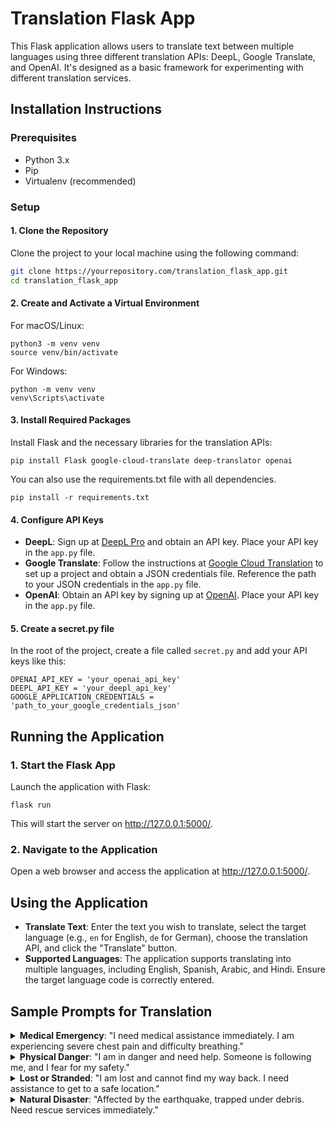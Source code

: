 # Translation Flask App

This Flask application allows users to translate text between multiple languages using three different translation APIs: DeepL, Google Translate, and OpenAI. It's designed as a basic framework for experimenting with different translation services.

## Installation Instructions

### Prerequisites

- Python 3.x
- Pip
- Virtualenv (recommended)

### Setup

#### 1. Clone the Repository

Clone the project to your local machine using the following command:

```bash
git clone https://yourrepository.com/translation_flask_app.git
cd translation_flask_app
```

#### 2. Create and Activate a Virtual Environment

For macOS/Linux:

```
python3 -m venv venv
source venv/bin/activate
```

For Windows:

```
python -m venv venv
venv\Scripts\activate
```

#### 3. Install Required Packages

Install Flask and the necessary libraries for the translation APIs:

```
pip install Flask google-cloud-translate deep-translator openai
```

You can also use the requirements.txt file with all dependencies.

```
pip install -r requirements.txt
```

#### 4. Configure API Keys

- **DeepL**: Sign up at [DeepL Pro](https://www.deepl.com/pro#developer) and obtain an API key. Place your API key in the `app.py` file.
- **Google Translate**: Follow the instructions at [Google Cloud Translation](https://cloud.google.com/translate/docs/setup) to set up a project and obtain a JSON credentials file. Reference the path to your JSON credentials in the `app.py` file.
- **OpenAI**: Obtain an API key by signing up at [OpenAI](https://openai.com/). Place your API key in the `app.py` file.

#### 5. Create a secret.py file

In the root of the project, create a file called `secret.py` and add your API keys like this:

```
OPENAI_API_KEY = 'your_openai_api_key'
DEEPL_API_KEY = 'your_deepl_api_key'
GOOGLE_APPLICATION_CREDENTIALS = 'path_to_your_google_credentials_json'
```

## Running the Application

### 1. Start the Flask App

Launch the application with Flask:

```
flask run
```

This will start the server on http://127.0.0.1:5000/.

### 2. Navigate to the Application

Open a web browser and access the application at http://127.0.0.1:5000/.

## Using the Application

- **Translate Text**: Enter the text you wish to translate, select the target language (e.g., `en` for English, `de` for German), choose the translation API, and click the "Translate" button.
- **Supported Languages**: The application supports translating into multiple languages, including English, Spanish, Arabic, and Hindi. Ensure the target language code is correctly entered.

## Sample Prompts for Translation

<details>
<summary><b>Medical Emergency</b>: "I need medical assistance immediately. I am experiencing severe chest pain and difficulty breathing."</summary>

- **Arabic**: "أحتاج إلى مساعدة طبية فورية. أعاني من ألم شديد في الصدر وصعوبة في التنفس."
- **Spanish**: "Necesito asistencia médica inmediatamente. Estoy experimentando un dolor severo en el pecho y dificultad para respirar."
- **Hindi**: "मुझे तुरंत चिकित्सा सहायता की आवश्यकता है। मैं गंभीर सीने में दर्द और सांस लेने में कठिनाई का अनुभव कर रहा हूँ।"

</details>

<details>
<summary><b>Physical Danger</b>: "I am in danger and need help. Someone is following me, and I fear for my safety."</summary>

- **Arabic**: "أنا في خطر وأحتاج إلى المساعدة. هناك شخص يتبعني وأنا خائف على سلامتي."
- **Spanish**: "Estoy en peligro y necesito ayuda. Alguien me está siguiendo y temo por mi seguridad."
- **Hindi**: "मैं खतरे में हूं और मुझे मदद की जरूरत है। कोई मुझे फॉलो कर रहा है और मुझे अपनी सुरक्षा का डर है।"

</details>

<details>
<summary><b>Lost or Stranded</b>: "I am lost and cannot find my way back. I need assistance to get to a safe location."</summary>

- **Arabic**: "أنا ضائع ولا أستطيع العثور على طريق العودة. أحتاج إلى مساعدة للوصول إلى مكان آمن."
- **Spanish**: "Estoy perdido y no puedo encontrar el camino de vuelta. Necesito ayuda para llegar a un lugar seguro."
- **Hindi**: "मैं खो गया हूं और वापस जाने का रास्ता नहीं पा रहा हूँ। मुझे किसी सुरक्षित स्थान पर जाने के लिए सहायता की आवश्यकता है।"

</details>

<details>
<summary><b>Natural Disaster</b>: "Affected by the earthquake, trapped under debris. Need rescue services immediately."</summary>

- **Arabic**: "تأثرت بالزلزال، محاصر تحت الأنقاض. بحاجة إلى خدمات الإنقاذ فوراً."
- **Spanish**: "Afectado por el terremoto, atrapado bajo los escombros. Necesito servicios de rescate de inmediato."
- **Hindi**: "भूकंप से प्रभावित, मलबे के नीचे फंसा हुआ। मुझे तुरंत बचाव सेव &#8203;``【oaicite:0】``&#8203;

Please replace the placeholder paths and API keys in the `app.py` file with your actual credentials before running the application.
